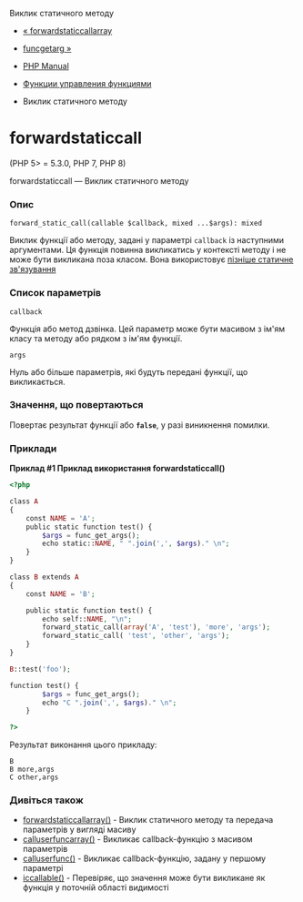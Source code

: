 Виклик статичного методу

-   [« forwardstaticcallarray](function.forward-static-call-array.html)
    
-   [funcgetarg »](function.func-get-arg.html)
    
-   [PHP Manual](index.html)
    
-   [Функции управления функциями](ref.funchand.html)
    
-   Виклик статичного методу
    

# forwardstaticcall

(PHP 5> = 5.3.0, PHP 7, PHP 8)

forwardstaticcall — Виклик статичного методу

### Опис

```methodsynopsis
forward_static_call(callable $callback, mixed ...$args): mixed
```

Виклик функції або методу, задані у параметрі `callback` із наступними аргументами. Ця функція повинна викликатись у контексті методу і не може бути викликана поза класом. Вона використовує [пізніше статичне зв'язування](language.oop5.late-static-bindings.html)

### Список параметрів

`callback`

Функція або метод дзвінка. Цей параметр може бути масивом з ім'ям класу та методу або рядком з ім'ям функції.

`args`

Нуль або більше параметрів, які будуть передані функції, що викликається.

### Значення, що повертаються

Повертає результат функції або **`false`**, у разі виникнення помилки.

### Приклади

**Приклад #1 Приклад використання **forwardstaticcall()****

```php
<?php

class A
{
    const NAME = 'A';
    public static function test() {
        $args = func_get_args();
        echo static::NAME, " ".join(',', $args)." \n";
    }
}

class B extends A
{
    const NAME = 'B';

    public static function test() {
        echo self::NAME, "\n";
        forward_static_call(array('A', 'test'), 'more', 'args');
        forward_static_call( 'test', 'other', 'args');
    }
}

B::test('foo');

function test() {
        $args = func_get_args();
        echo "C ".join(',', $args)." \n";
    }

?>
```

Результат виконання цього прикладу:

```
B
B more,args
C other,args
```

### Дивіться також

-   [forwardstaticcallarray()](function.forward-static-call-array.html) - Виклик статичного методу та передача параметрів у вигляді масиву
-   [calluserfuncarray()](function.call-user-func-array.html) - Викликає callback-функцію з масивом параметрів
-   [calluserfunc()](function.call-user-func.html) - Викликає callback-функцію, задану у першому параметрі
-   [ісcallable()](function.is-callable.html) - Перевіряє, що значення може бути викликане як функція у поточній області видимості